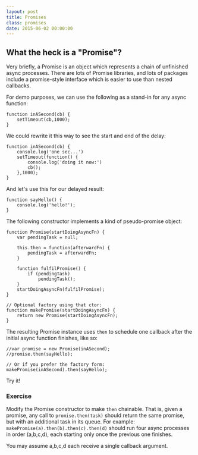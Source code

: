 ```yaml
---
layout: post
title: Promises
class: promises
date: 2015-06-02 00:00:00
---
```


## What the heck is a "Promise"?

Very briefly, a Promise is an object which represents a chain of unfinished async processes.  There are lots of Promise libraries, and lots of packages include a promise-style interface which is easier to use than nested callbacks.

For demo purposes, we can use the following as a stand-in for any
async function:
```
function inASecond(cb) {
	setTimeout(cb,1000);
}
```

We could rewrite it this way to see the start and end of the delay:
```
function inASecond(cb) {
	console.log('one sec...')
	setTimeout(function() {
		console.log('doing it now:')
		cb();
	},1000);
}
```

And let's use this for our delayed result:
```
function sayHello() {
	console.log('hello!');
}
```

The following constructor implements a kind of pseudo-promise object:
```
function Promise(startDoingAsyncFn) {
	var pendingTask = null;

	this.then = function(afterwardFn) {
		pendingTask = afterwardFn;
	}

	function fulfilPromise() {
		if (pendingTask)
			pendingTask();
	}
	startDoingAsyncFn(fulfilPromise);
}

// Optional factory using that ctor:
function makePromise(startDoingAsyncFn) {
	return new Promise(startDoingAsyncFn);
}
```

The resulting Promise instance uses `then` to schedule one callback after the initial async function finishes, like so:
```
//var promise = new Promise(inASecond);
//promise.then(sayHello);

// Or if you prefer the factory form:
makePromise(inASecond).then(sayHello);
```

Try it!

### Exercise

Modify the Promise constructor to make `then` chainable.
That is, given a promise,
any call to `promise.then(task)` should return the same promise,
but with an additional task in its queue.
For example:
`makePromise(a).then(b).then(c).then(d)`
should run four async processes in order (a,b,c,d), each starting
only once the previous one finishes.

You may assume a,b,c,d each receive a single callback argument.

